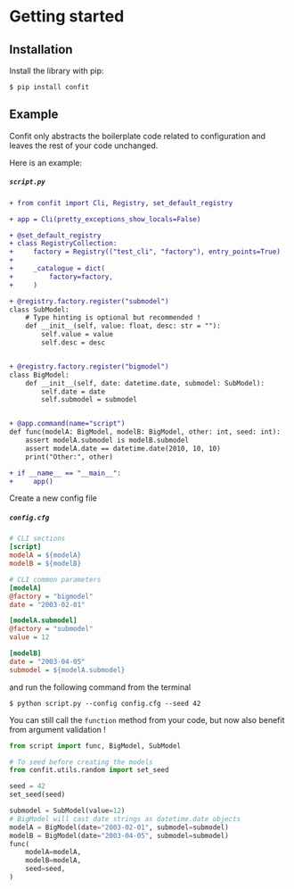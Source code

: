 # Getting started

## Installation

Install the library with pip:

<div class="termy">

```console
$ pip install confit
```

</div>

## Example

Confit only abstracts the boilerplate code related to configuration and
leaves the rest of your code unchanged.

Here is an example:

<h5 a><strong><code>script.py</code></strong></h5>

```diff
+ from confit import Cli, Registry, set_default_registry

+ app = Cli(pretty_exceptions_show_locals=False)

+ @set_default_registry
+ class RegistryCollection:
+     factory = Registry(("test_cli", "factory"), entry_points=True)
+
+     _catalogue = dict(
+         factory=factory,
+     )

+ @registry.factory.register("submodel")
class SubModel:
    # Type hinting is optional but recommended !
    def __init__(self, value: float, desc: str = ""):
        self.value = value
        self.desc = desc


+ @registry.factory.register("bigmodel")
class BigModel:
    def __init__(self, date: datetime.date, submodel: SubModel):
        self.date = date
        self.submodel = submodel


+ @app.command(name="script")
def func(modelA: BigModel, modelB: BigModel, other: int, seed: int):
    assert modelA.submodel is modelB.submodel
    assert modelA.date == datetime.date(2010, 10, 10)
    print("Other:", other)

+ if __name__ == "__main__":
+     app()
```


Create a new config file

<h5 a><strong><code>config.cfg</code></strong></h5>

```cfg
# CLI sections
[script]
modelA = ${modelA}
modelB = ${modelB}

# CLI common parameters
[modelA]
@factory = "bigmodel"
date = "2003-02-01"

[modelA.submodel]
@factory = "submodel"
value = 12

[modelB]
date = "2003-04-05"
submodel = ${modelA.submodel}
```

and run the following command from the terminal

<div class="termy">

```console
$ python script.py --config config.cfg --seed 42
```

</div>

You can still call the `function` method from your code, but now also benefit from
argument validation !

```python
from script import func, BigModel, SubModel

# To seed before creating the models
from confit.utils.random import set_seed

seed = 42
set_seed(seed)

submodel = SubModel(value=12)
# BigModel will cast date strings as datetime.date objects
modelA = BigModel(date="2003-02-01", submodel=submodel)
modelB = BigModel(date="2003-04-05", submodel=submodel)
func(
    modelA=modelA,
    modelB=modelA,
    seed=seed,
)
```
